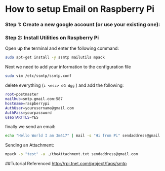 How to setup Email on Raspberry Pi
==================================


### Step 1: Create a new google account (or use your existing one):

### Step 2: Install Utilities on Raspberry Pi

Open up the terminal and enter the following command:
```bash
sudo apt-get install -y ssmtp mailutils mpack
```

Next we need to add your information to the configuration file
```bash
sudo vim /etc/ssmtp/ssmtp.conf
```

delete everything (`i <esc> dG dgg` )  and add the following:
```bash
root=postmaster
mailhub=smtp.gmail.com:587
hostname=raspberrypi
AuthUser=yourusername@gmail.com
AuthPass=yourpassword
useSTARTTLS=YES
```

finally we send an email:
```bash
echo "Hello World I am 3m417" | mail -s "Hi from Pi" sendaddress@gmail.com
```

Sending an Attachment:
```bash
mpack -s "test" -a ./theAttachment.txt sendaddress@gmail.com
```


##Tutorial Referenced
http://rpi.tnet.com/project/faqs/smtp
